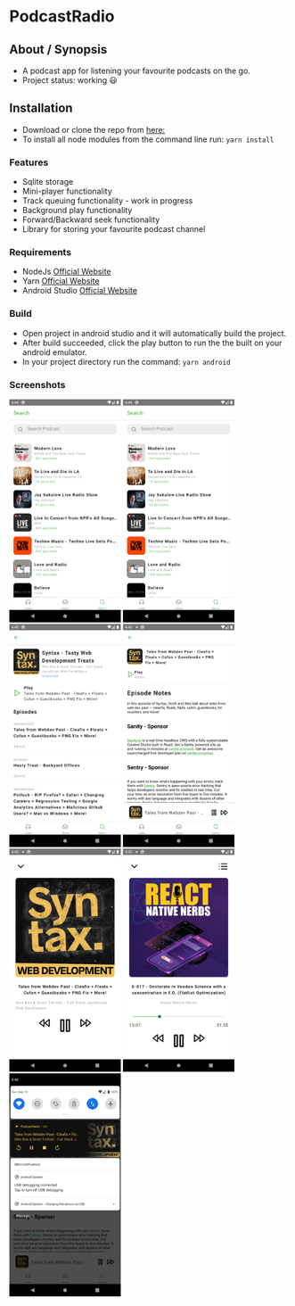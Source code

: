 # PodcastRadio

## About / Synopsis

* A podcast app for listening your favourite podcasts on the go.
* Project status: working :smiley:

## Installation
* Download or clone the repo from [here:](https://github.com/Casneil/Podcast_App)
* To install all node modules from the command line run: `yarn install`

### Features
* Sqlite storage
* Mini-player functionality
* Track queuing functionality - work in progress
* Background play functionality
* Forward/Backward seek functionality
* Library for storing your favourite podcast channel

### Requirements

* NodeJs [Official Website](https://nodejs.org/en/download/)
* Yarn [Official Website](https://yarnpkg.com/getting-started/install)
* Android Studio [Official Website](https://developer.android.com/studio)

### Build
    
* Open project in android studio and it will automatically build the project.
* After build succeeded, click the play button to run the the built on your android emulator.
* In your project directory run the command: `yarn android`

### Screenshots
<img src="screenshots/Screenshot_1600008297.png" width="200"> <img src="screenshots/Screenshot_1600008297.png" width="200">
<img src="screenshots/Screenshot_1600008315.png" width="200"> <img src="screenshots/Screenshot_1600008349.png" width="200">
<img src="screenshots/Screenshot_1600008354.png" width="200"> <img src="screenshots/Screenshot_1600026623.png" width="200">
<img src="screenshots/Screenshot_1600008366.png" width="200">


